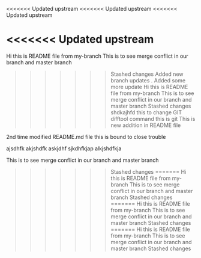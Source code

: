 <<<<<<< Updated upstream
<<<<<<< Updated upstream
<<<<<<< Updated upstream

<<<<<<< Updated upstream
=======
Hi this is README file from my-branch
This is to see merge conflict in our branch and master branch
>>>>>>> Stashed changes
Added new branch updates  . Added some more update
Hi this is README file from my-branch
This is to see merge conflict in our branch and master branch
>>>>>>> Stashed changes
shdkajhfd
this to change GIT difftool command
this is git
This is new addition in README file

2nd time modified README.md file
this is bound to close trouble


ajsdhfk
akjshdfk
askjdhf
sjkdhfkjap
alkjshdfkja

This is to see merge conflict in our branch and master branch
>>>>>>> Stashed changes
=======
Hi this is README file from my-branch
This is to see merge conflict in our branch and master branch
>>>>>>> Stashed changes
=======
Hi this is README file from my-branch
This is to see merge conflict in our branch and master branch
>>>>>>> Stashed changes
=======
Hi this is README file from my-branch
This is to see merge conflict in our branch and master branch
>>>>>>> Stashed changes
